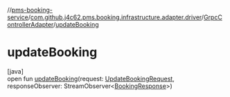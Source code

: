 //[pms-booking-service](../../../index.md)/[com.github.j4c62.pms.booking.infrastructure.adapter.driver](../index.md)/[GrpcControllerAdapter](index.md)/[updateBooking](update-booking.md)

# updateBooking

[java]\
open fun [updateBooking](update-booking.md)(request: [UpdateBookingRequest](../../com.github.j4c62.pms.booking.infrastructure.provider.grpc/-update-booking-request/index.md), responseObserver: StreamObserver&lt;[BookingResponse](../../com.github.j4c62.pms.booking.infrastructure.provider.grpc/-booking-response/index.md)&gt;)